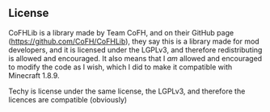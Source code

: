 ## License

CoFHLib is a library made by Team CoFH, and on their GitHub page (https://github.com/CoFH/CoFHLib),
they say this is a library made for mod developers, and it is licensed under the LGPLv3, and therefore
redistributing is allowed and encouraged. It also means that I *am* allowed and encouraged to modify
the code as I wish, which I did to make it compatible with Minecraft 1.8.9.

Techy is license under the same license, the LGPLv3, and therefore the licences are compatible (obviously)